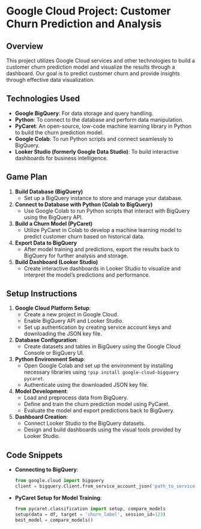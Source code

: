 # Google Cloud Project: Customer Churn Prediction and Analysis

## Overview
This project utilizes Google Cloud services and other technologies to build a customer churn prediction model and visualize the results through a dashboard. Our goal is to predict customer churn and provide insights through effective data visualization.

## Technologies Used
- **Google BigQuery**: For data storage and query handling.
- **Python**: To connect to the database and perform data manipulation.
- **PyCaret**: An open-source, low-code machine learning library in Python to build the churn prediction model.
- **Google Colab**: To run Python scripts and connect seamlessly to BigQuery.
- **Looker Studio (formerly Google Data Studio)**: To build interactive dashboards for business intelligence.

## Game Plan
1. **Build Database (BigQuery)**
   - Set up a BigQuery instance to store and manage your database.
2. **Connect to Database with Python (Colab to BigQuery)**
   - Use Google Colab to run Python scripts that interact with BigQuery using the BigQuery API.
3. **Build a Churn Model (PyCaret)**
   - Utilize PyCaret in Colab to develop a machine learning model to predict customer churn based on historical data.
4. **Export Data to BigQuery**
   - After model training and predictions, export the results back to BigQuery for further analysis and storage.
5. **Build Dashboard (Looker Studio)**
   - Create interactive dashboards in Looker Studio to visualize and interpret the model’s predictions and performance.

## Setup Instructions
1. **Google Cloud Platform Setup**:
   - Create a new project in Google Cloud.
   - Enable BigQuery API and Looker Studio.
   - Set up authentication by creating service account keys and downloading the JSON key file.
2. **Database Configuration**:
   - Create datasets and tables in BigQuery using the Google Cloud Console or BigQuery UI.
3. **Python Environment Setup**:
   - Open Google Colab and set up the environment by installing necessary libraries using `!pip install google-cloud-bigquery pycaret`.
   - Authenticate using the downloaded JSON key file.
4. **Model Development**:
   - Load and preprocess data from BigQuery.
   - Define and train the churn prediction model using PyCaret.
   - Evaluate the model and export predictions back to BigQuery.
5. **Dashboard Creation**:
   - Connect Looker Studio to the BigQuery datasets.
   - Design and build dashboards using the visual tools provided by Looker Studio.

## Code Snippets
- **Connecting to BigQuery**:
  ```python
  from google.cloud import bigquery
  client = bigquery.Client.from_service_account_json('path_to_service_account.json')
  ```
- **PyCaret Setup for Model Training**:
  ```python
  from pycaret.classification import setup, compare_models
  setup(data = df, target = 'churn_label', session_id=123)
  best_model = compare_models()
  ```
